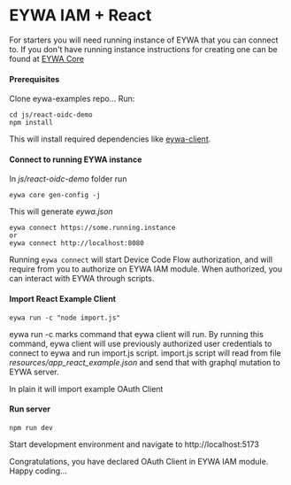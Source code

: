 # EYWA IAM + React

For starters you will need running instance of EYWA that you can connect to. If you don't have running instance
instructions for creating one can be found at [EYWA Core](https://github.com/neyho/eywa-core)


#### Prerequisites
Clone eywa-examples repo... Run:
```
cd js/react-oidc-demo
npm install
```
This will install required dependencies like [eywa-client](https://www.npmjs.com/package/eywa-client).

#### Connect to running EYWA instance
In _js/react-oidc-demo_ folder run
```
eywa core gen-config -j
```
This will generate _eywa.json_
```
eywa connect https://some.running.instance
or
eywa connect http://localhost:8080
```
Running ```eywa connect``` will start Device Code Flow authorization, and will require from you to authorize
on EYWA IAM module. When authorized, you can interact with EYWA through scripts.


#### Import React Example Client
```
eywa run -c "node import.js"
```
eywa run -c marks command that eywa client will run. By running this command, eywa client will use
previously authorized user credentials to connect to eywa and run import.js script. import.js script
will read from file _resources/app_react_example.json_ and send that with graphql mutation to EYWA server.

In plain it will import example OAuth Client


#### Run server
```
npm run dev
```
Start development environment and navigate to http://localhost:5173

Congratulations, you have declared OAuth Client in EYWA IAM module. Happy coding...
